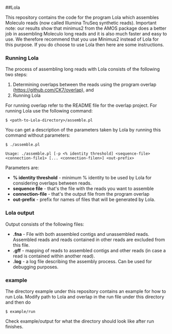##Lola

This repository contains the code for the program Lola which assembles Moleculo reads (now called Illumina TruSeq synthetic reads).
Important note: our results show that minimus2 from the AMOS package does a better job in assembling Moleculo long reads and it is also much faster and easy to 
use. We therefore recommend that you use Minimus2 instead of Lola for this purpose. If you do choose to use Lola then here are some instructions.

### Running Lola

The process of assembling long reads with Lola consists of the following two steps:

1. Determining overlaps between the reads using the program overlap (https://github.com/CK7/overlap), and
2. Running Lola

For running overlap refer to the README file for the overlap project.
For running Lola use the following command:

```
$ <path-to-Lola-directory>/assemble.pl
```

You can get a description of the parameters taken by Lola by running this command without parameters:

```
$ ./assemble.pl 

Usage: ./assemble.pl [-p <% identity threshold] <sequence-file> <connection-file1> [... <connection-filen>] <out-prefix>
```

Parameters are:

* **% identity threshold** - minimum % identity to be used by Lola for considering overlaps between reads. 
* **sequence file** - that's the file with the reads you want to assemble 
* **connection-file** - that's the output file from the program overlap
* **out-prefix** - prefix for names of files that will be generated by Lola.

### Lola output
Output consists of the following files:

* **<out-prefix>.fna** - File with both assembled contigs and unassembled reads. Assembled reads and reads contained in other reads are excluded from this file.
* **<out-prefix>.gff** - mapping of reads to assembled contigs and other reads (in case a read is contained within another read).
* **<out-prefix>.log** - a log file describing the assembly process. Can be used for debugging purposes.

### example

The directory example under this repository contains an example for how to run Lola. Modify path to Lola and overlap in the run file under this directory and 
then do

```
$ example/run
```

Check example/output for what the directory should look like after run finishes.
